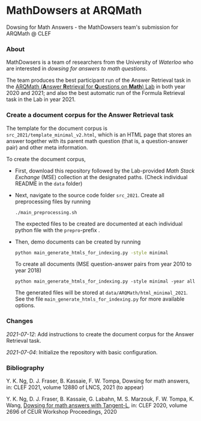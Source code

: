 # MathDowsers at ARQMath
Dowsing for Math Answers - the MathDowsers team's submission for ARQMath @ CLEF



### About

MathDowsers is a team of researchers from the University of  *Waterloo* who are interested in *dowsing for answers to math questions*. 

The team produces the best participant run of the Answer Retrieval task in the <a href="https://www.cs.rit.edu/~dprl/ARQMath/" target="_blank">ARQMath (**A**nswer **R**etrieval for **Q**uestions on **Math**) Lab</a> in both year 2020 and 2021; and also the best automatic run of the Formula Retrieval task in the Lab in year 2021.



### Create a document corpus for the Answer Retrieval task

The template for the document corpus is `src_2021/template_minimal_v2.html`, which is an HTML page that stores an answer together with its parent math question (that is, a question-answer pair) and other meta information. 

To create the document corpus, 


- First, download this repository followed by the Lab-provided *Math Stack Exchange* (MSE) collection at the designated paths. (Check individual README in the `data` folder)

  

- Next, navigate to the source code folder `src_2021`. Create all preprocessing files by running

  ```shell
  ./main_preprocessing.sh
  ```

  The expected files to be created are documented at each individual python file with the `prepro`-prefix .
  
- Then, demo documents can be created by running

  ```bash
  python main_generate_htmls_for_indexing.py -style minimal
  ```

  To create all documents (MSE question-answer pairs from year 2010 to year 2018)

  ```shell
  python main_generate_htmls_for_indexing.py -style minimal -year all
  ```

  The generated files will be stored at `data/ARQMath/html_minimal_2021`. See the file `main_generate_htmls_for_indexing.py` for more available options.



### Changes

*2021-07-12*: Add instructions to create the document corpus for the Answer Retrieval task.

*2021-07-04*: Initialize the repository with basic configuration.



### Bibliography

Y. K. Ng, D. J. Fraser, B. Kassaie, F. W. Tompa, Dowsing for math answers, in: CLEF 2021, volume 12880 of LNCS, 2021 (to appear)

Y. K. Ng,  D. J. Fraser,  B. Kassaie,  G. Labahn,  M. S. Marzouk,  F. W. Tompa,  K. Wang, <a href="http://ceur-ws.org/Vol-2696/paper_167.pdf" target="_blank">Dowsing for math answers with Tangent-L</a>, in: CLEF 2020, volume 2696 of CEUR Workshop Proceedings, 2020











